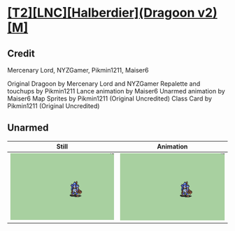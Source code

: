 # [\[T2\]\[LNC\]\[Halberdier\]\(Dragoon v2\)\[M\]](../)

## Credit

Mercenary Lord, NYZGamer, Pikmin1211, Maiser6

Original Dragoon by Mercenary Lord and NYZGamer
Repalette and touchups by Pikmin1211
Lance animation by Maiser6
Unarmed animation by Maiser6
Map Sprites by Pikmin1211 (Original Uncredited)
Class Card by Pikmin1211 (Original Uncredited)
	
## Unarmed

| Still | Animation |
| :---: | :-------: |
| ![Unarmed still](./Unarmed_000.png) | ![Unarmed animation](./Unarmed.gif) |
